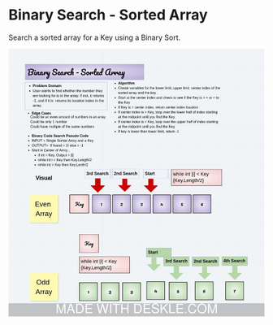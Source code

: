 # Binary Search - Sorted Array

Search a sorted array for a Key using a Binary Sort.

![White Board](../assets/BinarySearch.JPEG)

